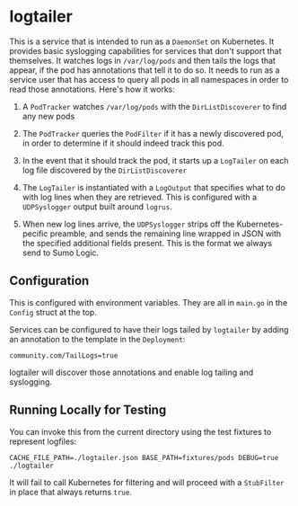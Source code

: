 logtailer
=========

This is a service that is intended to run as a `DaemonSet` on Kubernetes. It
provides basic syslogging capabilities for services that don't support that
themselves. It watches logs in `/var/log/pods` and then tails the logs that
appear, if the pod has annotations that tell it to do so. It needs to run as a
service user that has access to query all pods in all namespaces in order to
read those annotations. Here's how it works:

1. A `PodTracker` watches `/var/log/pods` with the `DirListDiscoverer` to find
   any new pods

2. The `PodTracker` queries the `PodFilter` if it has a newly discovered pod,
   in order to determine if it should indeed track this pod.

3. In the event that it should track the pod, it starts up a `LogTailer` on
   each log file discovered by the `DirListDiscoverer`

4. The `LogTailer` is instantiated with a `LogOutput` that specifies what to
   do with log lines when they are retrieved. This is configured with a 
   `UDPSyslogger` output built around `logrus`.

5. When new log lines arrive, the `UDPSyslogger` strips off the Kubernetes-
   pecific preamble, and sends the remaining line wrapped in JSON with the
   specified additional fields present. This is the format we always send to
   Sumo Logic.

Configuration
-------------

This is configured with environment variables. They are all in `main.go` in
the `Config` struct at the top.

Services can be configured to have their logs tailed by `logtailer` by
adding an annotation to the template in the `Deployment`:

```
community.com/TailLogs=true
```

logtailer will discover those annotations and enable log tailing and
syslogging.

Running Locally for Testing
---------------------------

You can invoke this from the current directory using the test fixtures
to represent logfiles:

```
CACHE_FILE_PATH=./logtailer.json BASE_PATH=fixtures/pods DEBUG=true ./logtailer
```

It will fail to call Kubernetes for filtering and will proceed with a
`StubFilter` in place that always returns `true`.
